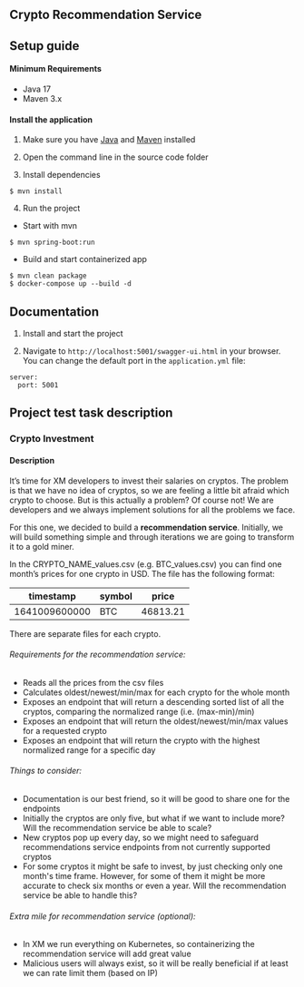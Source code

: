 ## Crypto Recommendation Service

## Setup guide

#### Minimum Requirements

- Java 17
- Maven 3.x

#### Install the application

1. Make sure you have [Java](https://www.oracle.com/java/technologies/downloads/) and [Maven](https://maven.apache.org)
installed

2. Open the command line in the source code folder

3. Install dependencies

  ```
  $ mvn install
  ```

4. Run the project

 - Start with mvn
  ```
  $ mvn spring-boot:run
  ```

 - Build and start containerized app

  ```
  $ mvn clean package
  $ docker-compose up --build -d
  ```

## Documentation

1. Install and start the project

2. Navigate to `http://localhost:5001/swagger-ui.html` in your browser. You can change the default port in the 
`application.yml` file:

  ```
  server:
    port: 5001
  ```


## Project test task description

### Crypto Investment
#### Description

It’s time for XM developers to invest their salaries on cryptos. The problem is that we have no
idea of cryptos, so we are feeling a little bit afraid which crypto to choose. But is this actually a
problem? Of course not! We are developers and we always implement solutions for all the
problems we face.

For this one, we decided to build a **recommendation service**. Initially, we will build something
simple and through iterations we are going to transform it to a gold miner.

In the CRYPTO_NAME_values.csv (e.g. BTC_values.csv) you can find one month’s prices for
one crypto in USD. The file has the following format:

|timestamp|symbol|price|
|-----|-----|-----|
|1641009600000|BTC|46813.21|

There are separate files for each crypto.

###### Requirements for the recommendation service:
- Reads all the prices from the csv files
- Calculates oldest/newest/min/max for each crypto for the whole month
- Exposes an endpoint that will return a descending sorted list of all the cryptos,
comparing the normalized range (i.e. (max-min)/min)
- Exposes an endpoint that will return the oldest/newest/min/max values for a requested crypto
- Exposes an endpoint that will return the crypto with the highest normalized range for a specific day

###### Things to consider:
- Documentation is our best friend, so it will be good to share one for the endpoints
- Initially the cryptos are only five, but what if we want to include more? Will the recommendation service be able to scale?
- New cryptos pop up every day, so we might need to safeguard recommendations service endpoints from not currently supported cryptos
- For some cryptos it might be safe to invest, by just checking only one month's time 
frame. However, for some of them it might be more accurate to check six months or even
a year. Will the recommendation service be able to handle this?

###### Extra mile for recommendation service (optional):
- In XM we run everything on Kubernetes, so containerizing the recommendation service
will add great value
- Malicious users will always exist, so it will be really beneficial if at least we can rate limit
them (based on IP)